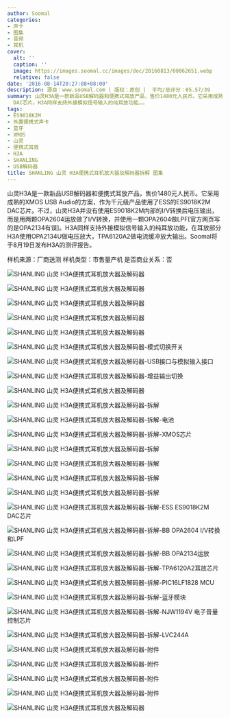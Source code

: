 ```yaml
---
author: Soomal
categories:
- 声卡
- 图集
- 音频
- 耳机
cover:
  alt: ''
  caption: ''
  image: https://images.soomal.cc/images/doc/20160813/00062651.webp
  relative: false
date: '2016-08-14T20:27:08+08:00'
description: 源自：www.soomal.com | 版权：原创 |  平均/总评分：05.57/39
summary: 山灵H3A是一款新品USB解码器和便携式耳放产品，售价1480元人民币。它采用成熟的XMOS USB Audio的方案，作为千元级产品使用了ESS的ES9018K2M
  DAC芯片。H3A同样支持外接模拟信号输入的纯耳放功能……
tags:
- ES9018K2M
- 外置便携式声卡
- 蓝牙
- XMOS
- 山灵
- 便携式耳放
- H3A
- SHANLING
- USB解码器
title: SHANLING 山灵 H3A便携式耳机放大器及解码器拆解 图集
---
```


山灵H3A是一款新品USB解码器和便携式耳放产品，售价1480元人民币。它采用成熟的XMOS USB Audio的方案，作为千元级产品使用了ESS的ES9018K2M DAC芯片。不过，山灵H3A并没有使用ES9018K2M内部的I/V转换后电压输出，而是用两颗OPA2604运放做了I/V转换，并使用一颗OPA2604做LPF[官方网页写的是OPA2134有误]。H3A同样支持外接模拟信号输入的纯耳放功能，在耳放部分H3A使用OPA2134U做电压放大，TPA6120A2做电流缓冲放大输出。Soomal将于8月19日发布H3A的测评报告。

样机来源：厂商送测
样机类型：市售量产机
是否商业关系：否

![SHANLING 山灵 H3A便携式耳机放大器及解码器](https://images.soomal.cc/images/doc/20160813/00062622.webp)




![SHANLING 山灵 H3A便携式耳机放大器及解码器](https://images.soomal.cc/images/doc/20160813/00062623.webp)




![SHANLING 山灵 H3A便携式耳机放大器及解码器](https://images.soomal.cc/images/doc/20160813/00062624.webp)




![SHANLING 山灵 H3A便携式耳机放大器及解码器](https://images.soomal.cc/images/doc/20160813/00062625.webp)




![SHANLING 山灵 H3A便携式耳机放大器及解码器](https://images.soomal.cc/images/doc/20160813/00062626.webp)




![SHANLING 山灵 H3A便携式耳机放大器及解码器-模式切换开关](https://images.soomal.cc/images/doc/20160813/00062627.webp)




![SHANLING 山灵 H3A便携式耳机放大器及解码器-USB接口与模拟输入接口](https://images.soomal.cc/images/doc/20160813/00062628.webp)




![SHANLING 山灵 H3A便携式耳机放大器及解码器-增益输出切换](https://images.soomal.cc/images/doc/20160813/00062629.webp)




![SHANLING 山灵 H3A便携式耳机放大器及解码器](https://images.soomal.cc/images/doc/20160813/00062630.webp)




![SHANLING 山灵 H3A便携式耳机放大器及解码器-拆解](https://images.soomal.cc/images/doc/20160813/00062631.webp)




![SHANLING 山灵 H3A便携式耳机放大器及解码器-拆解-电池](https://images.soomal.cc/images/doc/20160813/00062632.webp)




![SHANLING 山灵 H3A便携式耳机放大器及解码器-拆解-XMOS芯片](https://images.soomal.cc/images/doc/20160813/00062633.webp)




![SHANLING 山灵 H3A便携式耳机放大器及解码器-拆解](https://images.soomal.cc/images/doc/20160813/00062634.webp)




![SHANLING 山灵 H3A便携式耳机放大器及解码器-拆解](https://images.soomal.cc/images/doc/20160813/00062635.webp)




![SHANLING 山灵 H3A便携式耳机放大器及解码器-拆解](https://images.soomal.cc/images/doc/20160813/00062636.webp)




![SHANLING 山灵 H3A便携式耳机放大器及解码器-拆解](https://images.soomal.cc/images/doc/20160813/00062637.webp)




![SHANLING 山灵 H3A便携式耳机放大器及解码器-拆解-ESS ES9018K2M DAC芯片](https://images.soomal.cc/images/doc/20160813/00062638.webp)




![SHANLING 山灵 H3A便携式耳机放大器及解码器-拆解-BB OPA2604 I/V转换和LPF](https://images.soomal.cc/images/doc/20160813/00062639.webp)




![SHANLING 山灵 H3A便携式耳机放大器及解码器-拆解-BB OPA2134运放](https://images.soomal.cc/images/doc/20160813/00062640.webp)




![SHANLING 山灵 H3A便携式耳机放大器及解码器-拆解-TPA6120A2耳放芯片](https://images.soomal.cc/images/doc/20160813/00062641.webp)




![SHANLING 山灵 H3A便携式耳机放大器及解码器-拆解-PIC16LF1828 MCU](https://images.soomal.cc/images/doc/20160813/00062642.webp)




![SHANLING 山灵 H3A便携式耳机放大器及解码器-拆解-蓝牙模块](https://images.soomal.cc/images/doc/20160813/00062643.webp)




![SHANLING 山灵 H3A便携式耳机放大器及解码器-拆解-NJW1194V 电子音量控制芯片](https://images.soomal.cc/images/doc/20160813/00062644.webp)




![SHANLING 山灵 H3A便携式耳机放大器及解码器-拆解-LVC244A](https://images.soomal.cc/images/doc/20160813/00062645.webp)




![SHANLING 山灵 H3A便携式耳机放大器及解码器-附件](https://images.soomal.cc/images/doc/20160813/00062646.webp)




![SHANLING 山灵 H3A便携式耳机放大器及解码器-附件](https://images.soomal.cc/images/doc/20160813/00062647.webp)




![SHANLING 山灵 H3A便携式耳机放大器及解码器-附件](https://images.soomal.cc/images/doc/20160813/00062648.webp)




![SHANLING 山灵 H3A便携式耳机放大器及解码器-附件](https://images.soomal.cc/images/doc/20160813/00062649.webp)




![SHANLING 山灵 H3A便携式耳机放大器及解码器](https://images.soomal.cc/images/doc/20160813/00062650.webp)